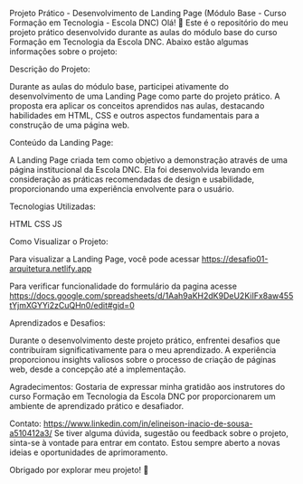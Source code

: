 Projeto Prático - Desenvolvimento de Landing Page (Módulo Base - Curso Formação em Tecnologia - Escola DNC)
Olá! 👋 Este é o repositório do meu projeto prático desenvolvido durante as aulas do módulo base do curso Formação em Tecnologia da Escola DNC. Abaixo estão algumas informações sobre o projeto:

Descrição do Projeto:

Durante as aulas do módulo base, participei ativamente do desenvolvimento de uma Landing Page como parte do projeto prático. 
A proposta era aplicar os conceitos aprendidos nas aulas, destacando habilidades em HTML, CSS e outros aspectos fundamentais para a construção de uma página web.

Conteúdo da Landing Page:

A Landing Page criada tem como objetivo a demonstração através de uma página institucional da Escola DNC. 
Ela foi desenvolvida levando em consideração as práticas recomendadas de design e usabilidade, proporcionando uma experiência envolvente para o usuário.

Tecnologias Utilizadas:

HTML
CSS
JS

Como Visualizar o Projeto: 

Para visualizar a Landing Page, você pode acessar https://desafio01-arquitetura.netlify.app

Para verificar funcionalidade do formulário da pagina acesse https://docs.google.com/spreadsheets/d/1Aah9aKH2dK9DeU2KiIFx8aw455tYjmXGYYi2zCuQHn0/edit#gid=0

Aprendizados e Desafios:

Durante o desenvolvimento deste projeto prático, enfrentei desafios que contribuíram significativamente para o meu aprendizado. 
A experiência proporcionou insights valiosos sobre o processo de criação de páginas web, desde a concepção até a implementação.

Agradecimentos:
Gostaria de expressar minha gratidão aos instrutores do curso Formação em Tecnologia da Escola DNC por proporcionarem um ambiente de aprendizado prático e desafiador.

Contato: 
https://www.linkedin.com/in/elineison-inacio-de-sousa-a510412a3/
Se tiver alguma dúvida, sugestão ou feedback sobre o projeto, sinta-se à vontade para entrar em contato. Estou sempre aberto a novas ideias e oportunidades de aprimoramento.

Obrigado por explorar meu projeto! 🚀
